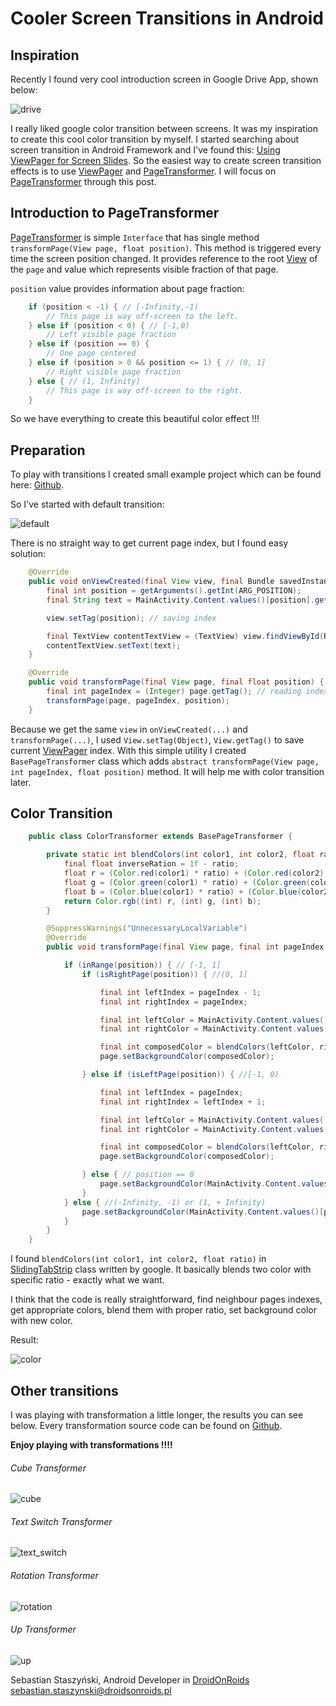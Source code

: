 # Cooler Screen Transitions in Android

Inspiration
-----------

Recently I found very cool introduction screen in Google Drive App, shown below:

![drive](video/drive.gif)

I really liked google color transition between screens. It was my inspiration to create this cool color transition by myself. I started searching about screen transition in Android Framework and I've found this: [Using ViewPager for Screen Slides]. So the easiest way to create screen transition effects is to use [ViewPager] and [PageTransformer]. I will focus on [PageTransformer] through this post.

Introduction to PageTransformer
-------------------------------

[PageTransformer] is simple `Interface` that has single method `transformPage(View page, float position)`. This method is triggered every time the screen position changed. It provides reference to the root [View] of the `page` and value which represents visible fraction of that page.

`position` value provides information about page fraction:

```java
    if (position < -1) { // [-Infinity,-1)
        // This page is way off-screen to the left.
    } else if (position < 0) { // [-1,0)
        // Left visible page fraction
    } else if (position == 0) {
        // One page centered
    } else if (position > 0 && position <= 1) { // (0, 1]
        // Right visible page fraction
    } else { // (1, Infinity]
        // This page is way off-screen to the right.
    }
```

So we have everything to create this beautiful color effect !!!

Preparation
-----------

To play with transitions I created small example project which can be found here: [Github].

So I've started with default transition:

![default](video/default.gif)

There is no straight way to get current page index, but I found easy solution:

```java
    @Override
    public void onViewCreated(final View view, final Bundle savedInstanceState) {
   		final int position = getArguments().getInt(ARG_POSITION);
   		final String text = MainActivity.Content.values()[position].getText();

   		view.setTag(position); // saving index

   		final TextView contentTextView = (TextView) view.findViewById(R.id.contentTextView);
   		contentTextView.setText(text);
   	}
```

```java
    @Override
	public void transformPage(final View page, final float position) {
		final int pageIndex = (Integer) page.getTag(); // reading index
		transformPage(page, pageIndex, position);
	}
```

Because we get the same `view` in `onViewCreated(...)` and `transformPage(...)`, I used `View.setTag(Object)`, `View.getTag()` to save current [ViewPager] index. With this simple utility I created `BasePageTransformer` class which adds `abstract transformPage(View page, int pageIndex, float position)` method. It will help me with color transition later.

Color Transition
----------------

```java
    public class ColorTransformer extends BasePageTransformer {

        private static int blendColors(int color1, int color2, float ratio) {
            final float inverseRation = 1f - ratio;
            float r = (Color.red(color1) * ratio) + (Color.red(color2) * inverseRation);
            float g = (Color.green(color1) * ratio) + (Color.green(color2) * inverseRation);
            float b = (Color.blue(color1) * ratio) + (Color.blue(color2) * inverseRation);
            return Color.rgb((int) r, (int) g, (int) b);
        }

        @SuppressWarnings("UnnecessaryLocalVariable")
        @Override
        public void transformPage(final View page, final int pageIndex, final float position) {

            if (inRange(position)) { // [-1, 1]
                if (isRightPage(position)) { //(0, 1]

                    final int leftIndex = pageIndex - 1;
                    final int rightIndex = pageIndex;

                    final int leftColor = MainActivity.Content.values()[leftIndex].getColor();
                    final int rightColor = MainActivity.Content.values()[rightIndex].getColor();

                    final int composedColor = blendColors(leftColor, rightColor, position);
                    page.setBackgroundColor(composedColor);

                } else if (isLeftPage(position)) { //[-1, 0)

                    final int leftIndex = pageIndex;
                    final int rightIndex = leftIndex + 1;

                    final int leftColor = MainActivity.Content.values()[leftIndex].getColor();
                    final int rightColor = MainActivity.Content.values()[rightIndex].getColor();

                    final int composedColor = blendColors(leftColor, rightColor, 1 - Math.abs(position));
                    page.setBackgroundColor(composedColor);

                } else { // position == 0
                    page.setBackgroundColor(MainActivity.Content.values()[pageIndex].getColor());
                }
            } else { //(-Infinity, -1) or (1, + Infinity)
                page.setBackgroundColor(MainActivity.Content.values()[pageIndex].getColor());
            }
        }
    }
```

I found `blendColors(int color1, int color2, float ratio)` in [SlidingTabStrip] class written by google. It basically blends two color with specific ratio - exactly what we want.

I think that the code is really straightforward, find neighbour pages indexes, get appropriate colors, blend them with proper ratio, set background color with new color.

Result:

![color](video/color.gif)

Other transitions
-----------------

I was playing with transformation a little longer, the results you can see below. Every transformation source code can be found on [Github].

**Enjoy playing with transformations !!!!**

###### Cube Transformer
![cube](video/cube.gif)

###### Text Switch Transformer
![text_switch](video/text_switch.gif)

###### Rotation Transformer
![rotation](video/rotation.gif)

###### Up Transformer
![up](video/up.gif)





Sebastian Staszyński,
Android Developer in [DroidOnRoids]
<sebastian.staszynski@droidsonroids.pl>

[Using ViewPager for Screen Slides]: http://developer.android.com/training/animation/screen-slide.html#pagetransformer
[ViewPager]: http://developer.android.com/reference/android/support/v4/view/ViewPager.html
[PageTransformer]: http://developer.android.com/reference/android/support/v4/view/ViewPager.PageTransformer.html
[View]: http://developer.android.com/reference/android/view/View.html
[SlidingTabStrip]: https://android.googlesource.com/platform/development/+/0b3758ea4e53f9bfd0b112eaa4a7dd7b7f4040f5/samples/browseable/SlidingTabsBasic/src/com.example.android.common/view/SlidingTabStrip.java
[GitHub]: https://github.com/DroidsOnRoids/PageTransformerDemo
[DroidOnRoids]: http://www.thedroidsonroids.com/